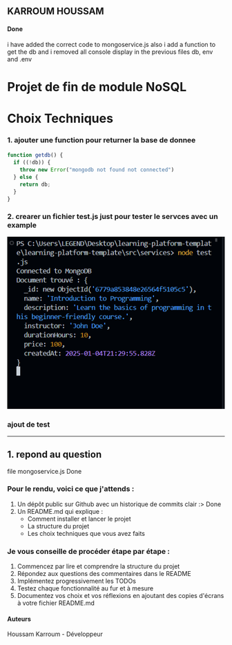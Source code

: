 ## KARROUM HOUSSAM ##
#### Done
i have added the correct code to mongoservice.js also i add a function to get the db and i removed all console display in the previous files db, env and .env

# Projet de fin de module NoSQL

# Choix Techniques 
### 1. ajouter une function pour returner la base de donnee
````javascript
function getdb() {
  if ((!db)) {
    throw new Error("mongodb not found not connected")
  } else {
    return db;
  }
}
````

### 2. crearer un fichier test.js just pour tester le servces avec un example

![code result in terminal](image.png)

### ajout de test 

---
## 1. repond au question 
file mongoservice.js Done

### Pour le rendu, voici ce que j'attends :
1. Un dépôt public sur Github avec un historique de commits clair :> Done
2. Un README.md qui explique :
   - Comment installer et lancer le projet
   - La structure du projet
   - Les choix techniques que vous avez faits

### Je vous conseille de procéder étape par étape :
1. Commencez par lire et comprendre la structure du projet
2. Répondez aux questions des commentaires dans le README
3. Implémentez progressivement les TODOs
4. Testez chaque fonctionnalité au fur et à mesure
5. Documentez vos choix et vos réflexions en ajoutant des copies d'écrans à votre fichier README.md

#### Auteurs
Houssam Karroum - Développeur
